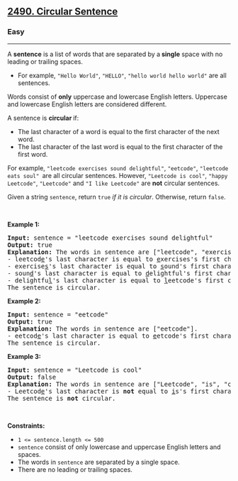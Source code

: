 <h2><a href="https://leetcode.com/problems/circular-sentence/">2490. Circular Sentence</a></h2><h3>Easy</h3><hr><div data-read-aloud-multi-block="true"><p>A <strong>sentence</strong> is a list of words that are separated by a<strong> single</strong> space with no leading or trailing spaces.</p>

<ul>
	<li>For example, <code>"Hello World"</code>, <code>"HELLO"</code>, <code>"hello world hello world"</code> are all sentences.</li>
</ul>

<p>Words consist of <strong>only</strong> uppercase and lowercase English letters. Uppercase and lowercase English letters are considered different.</p>

<p>A sentence is <strong>circular </strong>if:</p>

<ul>
	<li>The last character of a word is equal to the first character of the next word.</li>
	<li>The last character of the last word is equal to the first character of the first word.</li>
</ul>

<p>For example, <code>"leetcode exercises sound delightful"</code>, <code>"eetcode"</code>, <code>"leetcode eats soul" </code>are all circular sentences. However, <code>"Leetcode is cool"</code>, <code>"happy Leetcode"</code>, <code>"Leetcode"</code> and <code>"I like Leetcode"</code> are <strong>not</strong> circular sentences.</p>

<p>Given a string <code>sentence</code>, return <code>true</code><em> if it is circular</em>. Otherwise, return <code>false</code>.</p>

<p>&nbsp;</p>
<p><strong class="example">Example 1:</strong></p>

<pre><strong>Input:</strong> sentence = "leetcode exercises sound delightful"
<strong>Output:</strong> true
<strong>Explanation:</strong> The words in sentence are ["leetcode", "exercises", "sound", "delightful"].
- leetcod<u>e</u>'s&nbsp;last character is equal to <u>e</u>xercises's first character.
- exercise<u>s</u>'s&nbsp;last character is equal to <u>s</u>ound's first character.
- soun<u>d</u>'s&nbsp;last character is equal to <u>d</u>elightful's first character.
- delightfu<u>l</u>'s&nbsp;last character is equal to <u>l</u>eetcode's first character.
The sentence is circular.</pre>

<p><strong class="example">Example 2:</strong></p>

<pre><strong>Input:</strong> sentence = "eetcode"
<strong>Output:</strong> true
<strong>Explanation:</strong> The words in sentence are ["eetcode"].
- eetcod<u>e</u>'s&nbsp;last character is equal to <u>e</u>etcode's first character.
The sentence is circular.</pre>

<p><strong class="example">Example 3:</strong></p>

<pre><strong>Input:</strong> sentence = "Leetcode is cool"
<strong>Output:</strong> false
<strong>Explanation:</strong> The words in sentence are ["Leetcode", "is", "cool"].
- Leetcod<u>e</u>'s&nbsp;last character is <strong>not</strong> equal to <u>i</u>s's first character.
The sentence is <strong>not</strong> circular.</pre>

<p>&nbsp;</p>
<p><strong>Constraints:</strong></p>

<ul>
	<li><code>1 &lt;= sentence.length &lt;= 500</code></li>
	<li><code>sentence</code> consist of only lowercase and uppercase English letters and spaces.</li>
	<li>The words in <code>sentence</code> are separated by a single space.</li>
	<li>There are no leading or trailing spaces.</li>
</ul>
</div>